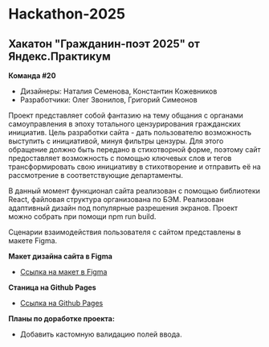 # Hackathon-2025

## Хакатон "Гражданин-поэт 2025" от Яндекс.Практикум

**Команда #20**

- Дизайнеры: Наталия Семенова, Константин Кожевников
- Разработчики: Олег Звонилов, Григорий Симеонов

Проект представляет собой фантазию на тему общания с органами самоуправления в эпоху тотального цензурирования гражданских инициатив.
Цель разработки сайта - дать пользователю возможность выступить с инициативой, минуя фильтры цензуры. Для этого обращение должно быть передано в стихотворной форме, поэтому сайт предоставляет возможность с помощью ключевых слов и тегов трансформировать свою инициативу в стихотворение и отправить её на рассмотрение в соответствующие департаменты.

В данный момент функционал сайта реализован с помощью библиотеки React, файловая структура организована по БЭМ.
Реализован адаптивный дизайн под популярные разрешения экранов.
Проект можно собрать при помощи npm run build.

Сценарии взаимодействия пользователя с сайтом предcтавлены в макете Figma.

**Макет дизайна сайта в Figma**

- [Ссылка на макет в Figma](https://www.figma.com/file/ZAAy0ZtNPMW04769fCRUCx/%D0%93%D1%80%D0%B0%D0%B6%D0%B4%D0%B0%D0%BD%D0%B8%D0%BD-%D0%BF%D0%BE%D1%8D%D1%82.-2025)

**Станица на Github Pages**

- [Ссылка на Github Pages](https://greg-one.github.io/Hackathon-2025-React/index.html)

**Планы по доработке проекта:**
- Добавить кастомную валидацию полей ввода.
